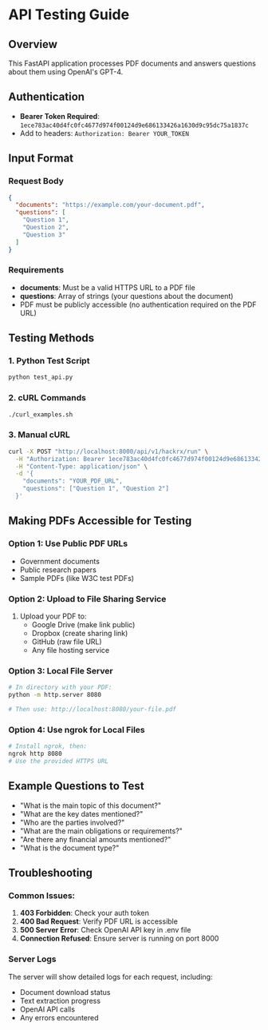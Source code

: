 # API Testing Guide

## Overview
This FastAPI application processes PDF documents and answers questions about them using OpenAI's GPT-4.

## Authentication
- **Bearer Token Required**: `1ece783ac40d4fc0fc4677d974f00124d9e686133426a1630d9c95dc75a1837c`
- Add to headers: `Authorization: Bearer YOUR_TOKEN`

## Input Format

### Request Body
```json
{
  "documents": "https://example.com/your-document.pdf",
  "questions": [
    "Question 1",
    "Question 2",
    "Question 3"
  ]
}
```

### Requirements
- **documents**: Must be a valid HTTPS URL to a PDF file
- **questions**: Array of strings (your questions about the document)
- PDF must be publicly accessible (no authentication required on the PDF URL)

## Testing Methods

### 1. Python Test Script
```bash
python test_api.py
```

### 2. cURL Commands
```bash
./curl_examples.sh
```

### 3. Manual cURL
```bash
curl -X POST "http://localhost:8000/api/v1/hackrx/run" \
  -H "Authorization: Bearer 1ece783ac40d4fc0fc4677d974f00124d9e686133426a1630d9c95dc75a1837c" \
  -H "Content-Type: application/json" \
  -d '{
    "documents": "YOUR_PDF_URL",
    "questions": ["Question 1", "Question 2"]
  }'
```

## Making PDFs Accessible for Testing

### Option 1: Use Public PDF URLs
- Government documents
- Public research papers
- Sample PDFs (like W3C test PDFs)

### Option 2: Upload to File Sharing Service
1. Upload your PDF to:
   - Google Drive (make link public)
   - Dropbox (create sharing link)
   - GitHub (raw file URL)
   - Any file hosting service

### Option 3: Local File Server
```bash
# In directory with your PDF:
python -m http.server 8080

# Then use: http://localhost:8080/your-file.pdf
```

### Option 4: Use ngrok for Local Files
```bash
# Install ngrok, then:
ngrok http 8080
# Use the provided HTTPS URL
```

## Example Questions to Test
- "What is the main topic of this document?"
- "What are the key dates mentioned?"
- "Who are the parties involved?"
- "What are the main obligations or requirements?"
- "Are there any financial amounts mentioned?"
- "What is the document type?"

## Troubleshooting

### Common Issues:
1. **403 Forbidden**: Check your auth token
2. **400 Bad Request**: Verify PDF URL is accessible
3. **500 Server Error**: Check OpenAI API key in .env file
4. **Connection Refused**: Ensure server is running on port 8000

### Server Logs
The server will show detailed logs for each request, including:
- Document download status
- Text extraction progress
- OpenAI API calls
- Any errors encountered